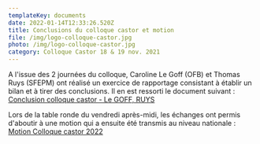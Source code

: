 ```yaml
---
templateKey: documents
date: 2022-01-14T12:33:26.520Z
title: Conclusions du colloque castor et motion
file: /img/logo-colloque-castor.jpg
photo: /img/logo-colloque-castor.jpg
category: Colloque Castor 18 & 19 nov. 2021
---
```

A l'issue des 2 journées du colloque, Caroline Le Goff (OFB) et Thomas Ruys (SFEPM) ont réalisé un exercice de rapportage consistant à établir un bilan et à tirer des conclusions. Il en est ressorti le document suivant : 
<a href="/img/conclusion_colloque_castor_2021_legoff_ruys.pdf" target="_blank">Conclusion colloque castor - Le GOFF, RUYS</a>

Lors de la table ronde du vendredi après-midi, les échanges ont permis d'aboutir à une motion qui a ensuite été transmis au niveau nationale : 
<a href="/img/motion-colloque-castor.pdf" target="_blank">Motion Colloque castor 2022</a>